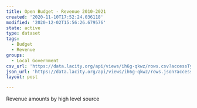 ```yaml
---
title: Open Budget - Revenue 2010-2021
created: '2020-11-10T17:52:24.036118'
modified: '2020-12-02T15:56:26.679576'
state: active
type: dataset
tags:
  - Budget
  - Revenue
groups:
  - Local Government
csv_url: 'https://data.lacity.org/api/views/ih6g-qkwz/rows.csv?accessType=DOWNLOAD'
json_url: 'https://data.lacity.org/api/views/ih6g-qkwz/rows.json?accessType=DOWNLOAD'
layout: post

---
```

Revenue amounts by high level source
